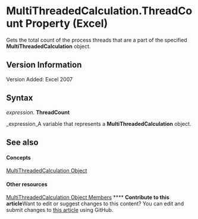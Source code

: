 
# MultiThreadedCalculation.ThreadCount Property (Excel)

Gets the total count of the process threads that are a part of the specified  **MultiThreadedCalculation** object.


## Version Information

Version Added: Excel 2007 


## Syntax

 _expression_. **ThreadCount**

 _expression_A variable that represents a  **MultiThreadedCalculation** object.


## See also


#### Concepts


 [MultiThreadedCalculation Object](3f7bee4c-0ddd-b47f-5bea-b8e7507fae5a.md)
#### Other resources


 [MultiThreadedCalculation Object Members](e2e29b89-a387-ef79-3a25-37bc4943e1e1.md)
****   **Contribute to this article**Want to edit or suggest changes to this content? You can edit and submit changes to  [this article](https://github.com/jhershey00/VBA_Excel_Test/OpenXMLCon/articles/213ee475-51f1-b7bd-47ec-ec8893c77668.md) using GitHub.

